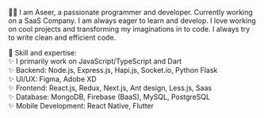 🙋‍♂️ I am Aseer, a passionate programmer and developer. Currently working on a SaaS Company. I am always eager to learn and develop. I love working on cool projects and transforming my imaginations in to code. I always try to write clean and efficient code.<br>

🎯 Skill and expertise:<br>
✨ I primarily work on JavaScript/TypeScript and Dart<br>
✨ Backend: Node.js, Express.js, Hapi.js, Socket.io, Python Flask<br>
✨ UI/UX: Figma, Adobe XD<br>
✨ Frontend: React.js, Redux, Next.js, Ant design, Less.js, Saas<br>
✨ Database: MongoDB, Firebase (BaaS), MySQL, PostgreSQL<br>
✨ Mobile Development: React Native, Flutter<br>


